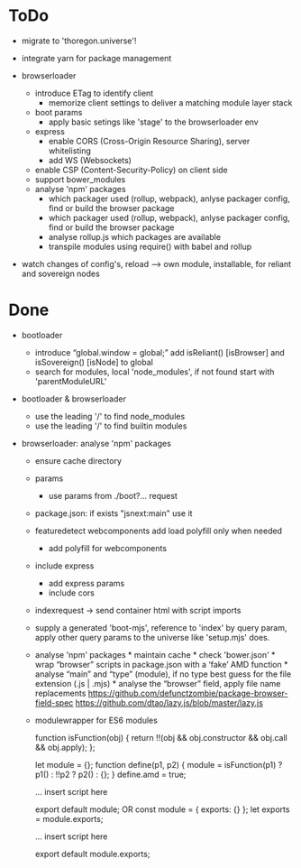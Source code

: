 ToDo
====

- migrate to 'thoregon.universe'!

- integrate yarn for package management

- browserloader
    * introduce ETag to identify client
        * memorize client settings to deliver a matching module layer stack
    * boot params
        * apply basic setings like 'stage' to the browserloader env
    * express
        * enable CORS (Cross-Origin Resource Sharing), server whitelisting
        * add WS (Websockets)
    * enable CSP (Content-Security-Policy) on client side
    * support bower_modules
    * analyse 'npm' packages
        * which packager used (rollup, webpack), anlyse packager config, find or build the browser package
        * which packager used (rollup, webpack), anlyse packager config, find or build the browser package
        * analyse rollup.js which packages are available 
        * transpile modules using require() with babel and rollup 

- watch changes of config's, reload
    --> own module, installable, for reliant and sovereign nodes

Done
====

- bootloader 
    * introduce “global.window = global;”  add isReliant() [isBrowser] and isSovereign() [isNode] to global
    * search for modules, local 'node_modules', if not found start with 'parentModuleURL'

- bootloader & browserloader
    * use the leading '/' to find node_modules
    * use the leading '/' to find builtin modules

- browserloader: analyse 'npm' packages
    * ensure cache directory
    * params
        * use params from ./boot?... request
    * package.json: if exists "jsnext:main" use it
    * featuredetect webcomponents add load polyfill only when needed
        * add polyfill for webcomponents
    * include express
        * add express params
        * include cors
    * indexrequest -> send container html with script imports
    * supply a generated 'boot-mjs', reference to 'index' by query param, apply other query params to the universe like 'setup.mjs' does.
    * analyse 'npm' packages
            * maintain cache 
            * check 'bower.json'
            * wrap “browser” scripts in package.json with a ‘fake’ AMD function
            * analyse “main” and “type” (module), if no type best guess for the file extension (.js | .mjs)
            * analyse the “browser” field, apply file name replacements	
                https://github.com/defunctzombie/package-browser-field-spec
                https://github.com/dtao/lazy.js/blob/master/lazy.js
    * modulewrapper for ES6 modules
    
        function isFunction(obj) {
          return !!(obj && obj.constructor && obj.call && obj.apply);
        };
        
        let module = {};
        function define(p1, p2) {
            module = isFunction(p1)  ? p1() : !!p2 ? p2() : {};
        }
        define.amd = true;
        
        … insert script here
        
        export default module;
                OR
        const module = { exports: {} };
        let exports = module.exports;
        
        … insert script here
        
        export default module.exports;
